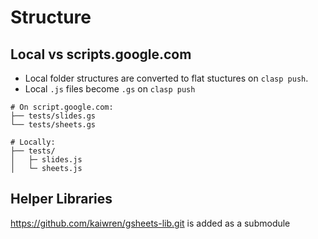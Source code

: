 # Structure

## Local vs scripts.google.com

* Local folder structures are converted to flat stuctures on `clasp push`.
* Local `.js` files become `.gs` on `clasp push`

```
# On script.google.com:
├── tests/slides.gs
└── tests/sheets.gs

# Locally:
├── tests/
│   ├─ slides.js
│   └─ sheets.js
```

## Helper Libraries

https://github.com/kaiwren/gsheets-lib.git is added as a submodule
